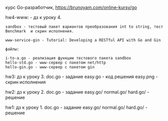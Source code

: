 курс Go-разработчик, https://brunoyam.com/online-kursy/go

hw4-www:  - дз к уроку 4.

    sandbox - тестовый пакет вариантов преобразования int to string, тест Benchmark  и скрин исполнения.
	
	www-service-gin - Tutorial: Developing a RESTful API with Go and Gin
 
    файлы:
	
    i-to-a.go - реализация функции тестового пакета sandbox
    hello-std.go - www-сервер с пакетом net/http
    hello-gin.go - www-сервер с пакетом gin
    
    
hw3: дз к уроку 3.
    doc.go - задание
    easy.go -   код решения
    easy.png -  скрин исполнения

hw2: дз к уроку 2.
    doc.go - задание
    easy.go/ normal.go/ hard.go/ -   решение

hw1: дз к уроку 1. 
    doc.go - задание
    easy.go/ normal.go/ hard.go/ -   решение
